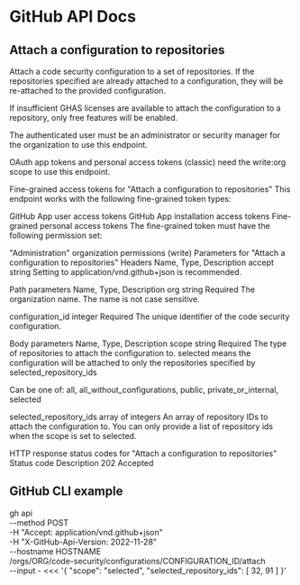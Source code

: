 # GitHub API Docs

## Attach a configuration to repositories

Attach a code security configuration to a set of repositories. If the repositories specified are already attached to a configuration, they will be re-attached to the provided configuration.

If insufficient GHAS licenses are available to attach the configuration to a repository, only free features will be enabled.

The authenticated user must be an administrator or security manager for the organization to use this endpoint.

OAuth app tokens and personal access tokens (classic) need the write:org scope to use this endpoint.

Fine-grained access tokens for "Attach a configuration to repositories"
This endpoint works with the following fine-grained token types:

GitHub App user access tokens
GitHub App installation access tokens
Fine-grained personal access tokens
The fine-grained token must have the following permission set:

"Administration" organization permissions (write)
Parameters for "Attach a configuration to repositories"
Headers
Name, Type, Description
accept string
Setting to application/vnd.github+json is recommended.

Path parameters
Name, Type, Description
org string Required
The organization name. The name is not case sensitive.

configuration_id integer Required
The unique identifier of the code security configuration.

Body parameters
Name, Type, Description
scope string Required
The type of repositories to attach the configuration to. selected means the configuration will be attached to only the repositories specified by selected_repository_ids

Can be one of: all, all_without_configurations, public, private_or_internal, selected

selected_repository_ids array of integers
An array of repository IDs to attach the configuration to. You can only provide a list of repository ids when the scope is set to selected.

HTTP response status codes for "Attach a configuration to repositories"
Status code	Description
202	
Accepted

## GitHub CLI example

gh api \
  --method POST \
  -H "Accept: application/vnd.github+json" \
  -H "X-GitHub-Api-Version: 2022-11-28" \
  --hostname HOSTNAME \
  /orgs/ORG/code-security/configurations/CONFIGURATION_ID/attach \
  --input - <<< '{
  "scope": "selected",
  "selected_repository_ids": [
    32,
    91
  ]
}'
